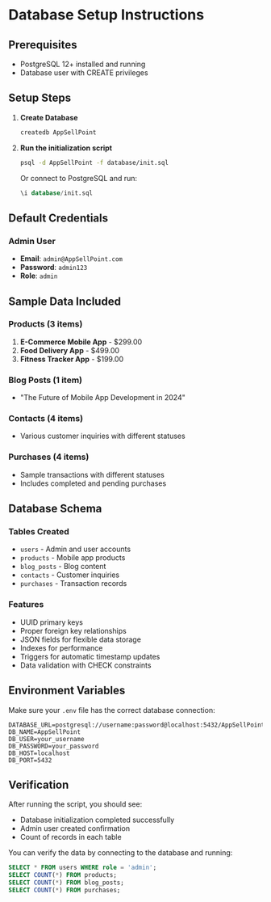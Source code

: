 # Database Setup Instructions

## Prerequisites
- PostgreSQL 12+ installed and running
- Database user with CREATE privileges

## Setup Steps

1. **Create Database**
   ```bash
   createdb AppSellPoint
   ```

2. **Run the initialization script**
   ```bash
   psql -d AppSellPoint -f database/init.sql
   ```

   Or connect to PostgreSQL and run:
   ```sql
   \i database/init.sql
   ```

## Default Credentials

### Admin User
- **Email**: `admin@AppSellPoint.com`
- **Password**: `admin123`
- **Role**: `admin`

## Sample Data Included

### Products (3 items)
1. **E-Commerce Mobile App** - $299.00
2. **Food Delivery App** - $499.00  
3. **Fitness Tracker App** - $199.00

### Blog Posts (1 item)
- "The Future of Mobile App Development in 2024"

### Contacts (4 items)
- Various customer inquiries with different statuses

### Purchases (4 items)
- Sample transactions with different statuses
- Includes completed and pending purchases

## Database Schema

### Tables Created
- `users` - Admin and user accounts
- `products` - Mobile app products
- `blog_posts` - Blog content
- `contacts` - Customer inquiries
- `purchases` - Transaction records

### Features
- UUID primary keys
- Proper foreign key relationships
- JSON fields for flexible data storage
- Indexes for performance
- Triggers for automatic timestamp updates
- Data validation with CHECK constraints

## Environment Variables

Make sure your `.env` file has the correct database connection:

```env
DATABASE_URL=postgresql://username:password@localhost:5432/AppSellPoint
DB_NAME=AppSellPoint
DB_USER=your_username
DB_PASSWORD=your_password
DB_HOST=localhost
DB_PORT=5432
```

## Verification

After running the script, you should see:
- Database initialization completed successfully
- Admin user created confirmation
- Count of records in each table

You can verify the data by connecting to the database and running:
```sql
SELECT * FROM users WHERE role = 'admin';
SELECT COUNT(*) FROM products;
SELECT COUNT(*) FROM blog_posts;
SELECT COUNT(*) FROM purchases;
```
